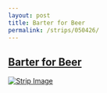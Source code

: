```yaml
---
layout: post
title: Barter for Beer
permalink: /strips/050426/
---
```


## [Barter for Beer](/strips/050426/)

<a href='../images/ph050426.gif'><img src='../images/ph050426.gif' alt='Strip Image' /></a>


<!-- include copyright-strip.html -->
